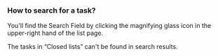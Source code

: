 ### How to search for a task?

You'll find the Search Field by clicking the magnifying glass icon in the upper-right hand of the list page.

The tasks in “Closed lists” can't be found in search results.
